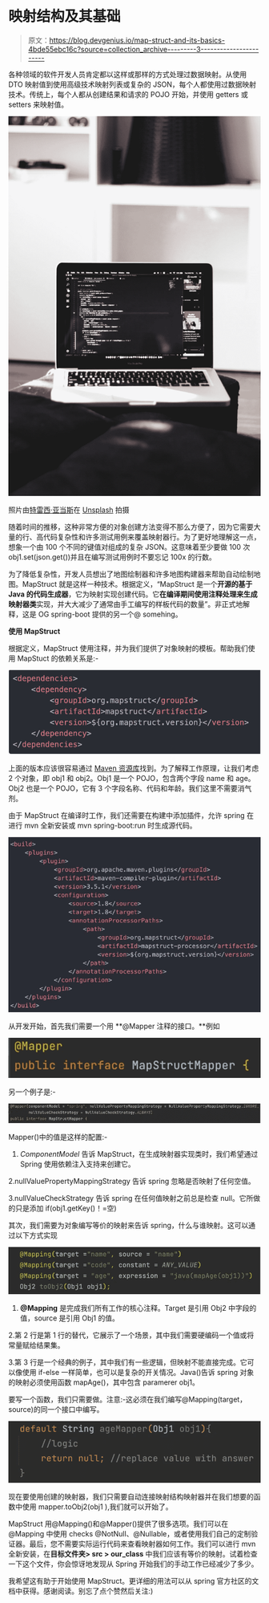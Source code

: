 # 映射结构及其基础

> 原文：<https://blog.devgenius.io/map-struct-and-its-basics-4bde55ebc16c?source=collection_archive---------3----------------------->

各种领域的软件开发人员肯定都以这样或那样的方式处理过数据映射。从使用 DTO 映射值到使用高级技术映射列表或复杂的 JSON，每个人都使用过数据映射技术。传统上，每个人都从创建结果和请求的 POJO 开始，并使用 getters 或 setters 来映射值。

![](img/bf2ba0270ce88c0e1838425b86ffb987.png)

照片由[特雷西·亚当斯](https://unsplash.com/@tracycodes?utm_source=medium&utm_medium=referral)在 [Unsplash](https://unsplash.com?utm_source=medium&utm_medium=referral) 拍摄

随着时间的推移，这种非常方便的对象创建方法变得不那么方便了，因为它需要大量的行、高代码复杂性和许多测试用例来覆盖映射器行。为了更好地理解这一点，想象一个由 100 个不同的键值对组成的复杂 JSON。这意味着至少要做 100 次 obj1.set(json.get())并且在编写测试用例时不要忘记 100x 的行数。

为了降低复杂性，开发人员想出了地图绘制器和许多地图构建器来帮助自动绘制地图。MapStruct 就是这样一种技术。根据定义，“MapStruct 是一个**开源的基于 Java 的代码生成器**，它为映射实现创建代码。它**在编译期间使用注释处理来生成映射器类**实现，并大大减少了通常由手工编写的样板代码的数量”。非正式地解释，这是 OG spring-boot 提供的另一个@ somehing。

**使用 MapStruct**

根据定义，MapStruct 使用注释，并为我们提供了对象映射的模板。帮助我们使用 MapStuct 的依赖关系是:-

![](img/b986945241624450b572f31d407851f5.png)

上面的版本应该很容易通过 [Maven 资源库](https://mvnrepository.com/artifact/org.mapstruct/mapstruct)找到。为了解释工作原理，让我们考虑 2 个对象，即 obj1 和 obj2。Obj1 是一个 POJO，包含两个字段 name 和 age。Obj2 也是一个 POJO，它有 3 个字段名称、代码和年龄。我们这里不需要消气剂。

由于 MapStruct 在编译时工作，我们还需要在构建中添加插件，允许 spring 在进行 mvn 全新安装或 mvn spring-boot:run 时生成源代码。

![](img/05befa9659512bb68049d5632d0a1027.png)

从开发开始，首先我们需要一个用 **@Mapper 注释的接口。**例如

![](img/9ed4b8cd8ed96df31f69fe6d250de2e4.png)

另一个例子是:-

![](img/1056b4211579c59ecf2470c683ec9005.png)

Mapper()中的值是这样的配置:-

1. *ComponentModel* 告诉 MapStruct，在生成映射器实现类时，我们希望通过 Spring 使用依赖注入支持来创建它。

2.nullValuePropertyMappingStrategy 告诉 spring 忽略是否映射了任何空值。

3.nullValueCheckStrategy 告诉 spring 在任何值映射之前总是检查 null。它所做的只是添加 if(obj1.getKey()！=空)

其次，我们需要为对象编写等价的映射来告诉 spring，什么与谁映射。这可以通过以下方式实现

![](img/0d8dfe4e63cfe482ae33d2f445021602.png)

1. **@Mapping** 是完成我们所有工作的核心注释。Target 是引用 Obj2 中字段的值，source 是引用 Obj1 的值。

2.第 2 行是第 1 行的替代，它展示了一个场景，其中我们需要硬编码一个值或将常量赋给结果集。

3.第 3 行是一个经典的例子，其中我们有一些逻辑，但映射不能直接完成。它可以像使用 if-else 一样简单，也可以是复杂的开关情况。Java()告诉 spring 对象的映射必须使用函数 mapAge()，其中包含 paramerer obj1。

要写一个函数，我们只需要做。注意:-这必须在我们编写@Mapping(target，source)的同一个接口中编写。

![](img/8e41daf07bd07424bde5c6f10e534d6c.png)

现在要使用创建的映射器，我们只需要自动连接映射结构映射器并在我们想要的函数中使用 mapper.toObj2(obj1 ),我们就可以开始了。

MapStruct 用@Mapping()和@Mapper()提供了很多选项。我们可以在@Mapping 中使用 checks @NotNull、@Nullable，或者使用我们自己的定制验证器。最后，您不需要实际运行代码来查看映射器如何工作。我们可以进行 mvn 全新安装，在**目标文件夹> src > our_class** 中我们应该有等价的映射。试着检查一下这个文件，你会惊讶地发现从 Spring 开始我们的手动工作已经减少了多少。

我希望这有助于开始使用 MapStruct。更详细的用法可以从 spring 官方社区的文档中获得。感谢阅读。别忘了点个赞然后关注:)
